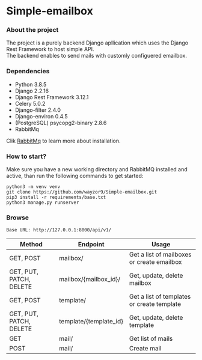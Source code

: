 # Simple-emailbox

### About the project  
The project is a purely backend Django apllication which uses the Django Rest Framework to host simple API.  
The backend enables to send mails with customly configuered emailbox.

### Dependencies

  - Python 3.8.5
  - Django 2.2.16
  - Django Rest Framework 3.12.1
  - Celery 5.0.2
  - Django-filter 2.4.0
  - Django-environ 0.4.5
  - (PostgreSQL) psycopg2-binary 2.8.6
  - RabbitMq
  
Clik [RabbitMq](https://www.rabbitmq.com/) to learn more about installation.
  
### How to start?
Make sure you have a new working directory and RabbitMQ installed and active, than run the following commands to get started:
  ```
  python3 -m venv venv
  git clone https://github.com/wayzor9/Simple-emailbox.git
  pip3 install -r requirements/base.txt
  python3 manage.py runserver
  ```
  
  ### Browse
  
  ```Base URL: http://127.0.0.1:8000/api/v1/```  
  
|  Method |Endpoint   |Usage   | 
|---|---|---|
|GET, POST |mailbox/   |Get a list of mailboxes or create emailbox | 
|GET, PUT, PATCH, DELETE   |mailbox/{mailbox_id}/   |Get, update, delete mailbox   | 
|GET, POST   |template/   |Get a list of templates or create template   | 
|GET, PUT, PATCH, DELETE   |template/{template_id}   |Get, update, delete template  |
|GET   |mail/   |Get list of mails   |   
|POST   |mail/   |Create mail   | 
